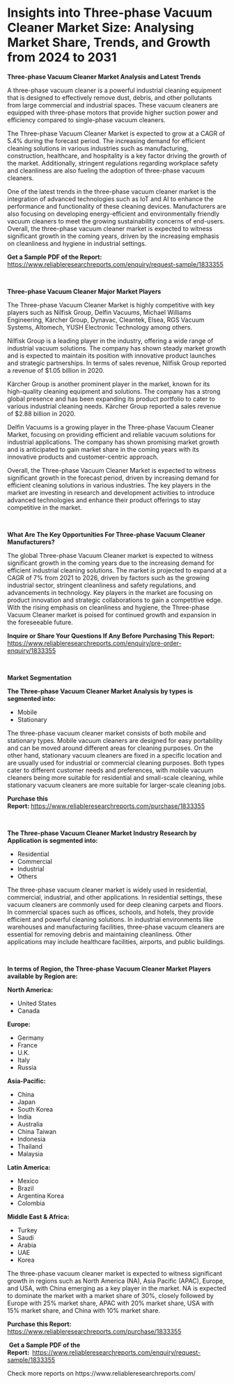 <p><h1>Insights into Three-phase Vacuum Cleaner Market Size: Analysing Market Share, Trends, and Growth from 2024 to 2031</h1></p><p><strong>Three-phase Vacuum Cleaner Market Analysis and Latest Trends</strong></p>
<p><p>A three-phase vacuum cleaner is a powerful industrial cleaning equipment that is designed to effectively remove dust, debris, and other pollutants from large commercial and industrial spaces. These vacuum cleaners are equipped with three-phase motors that provide higher suction power and efficiency compared to single-phase vacuum cleaners.</p><p>The Three-phase Vacuum Cleaner Market is expected to grow at a CAGR of 5.4% during the forecast period. The increasing demand for efficient cleaning solutions in various industries such as manufacturing, construction, healthcare, and hospitality is a key factor driving the growth of the market. Additionally, stringent regulations regarding workplace safety and cleanliness are also fueling the adoption of three-phase vacuum cleaners.</p><p>One of the latest trends in the three-phase vacuum cleaner market is the integration of advanced technologies such as IoT and AI to enhance the performance and functionality of these cleaning devices. Manufacturers are also focusing on developing energy-efficient and environmentally friendly vacuum cleaners to meet the growing sustainability concerns of end-users. Overall, the three-phase vacuum cleaner market is expected to witness significant growth in the coming years, driven by the increasing emphasis on cleanliness and hygiene in industrial settings.</p></p>
<p><strong>Get a Sample PDF of the Report:&nbsp;</strong> <a href="https://www.reliableresearchreports.com/enquiry/request-sample/1833355">https://www.reliableresearchreports.com/enquiry/request-sample/1833355</a></p>
<p>&nbsp;</p>
<p><strong>Three-phase Vacuum Cleaner Major Market Players</strong></p>
<p><p>The Three-phase Vacuum Cleaner Market is highly competitive with key players such as Nilfisk Group, Delfin Vacuums, Michael Williams Engineering, Kärcher Group, Dynavac, Cleantek, Elsea, RGS Vacuum Systems, Altomech, YUSH Electronic Technology among others.</p><p>Nilfisk Group is a leading player in the industry, offering a wide range of industrial vacuum solutions. The company has shown steady market growth and is expected to maintain its position with innovative product launches and strategic partnerships. In terms of sales revenue, Nilfisk Group reported a revenue of $1.05 billion in 2020.</p><p>Kärcher Group is another prominent player in the market, known for its high-quality cleaning equipment and solutions. The company has a strong global presence and has been expanding its product portfolio to cater to various industrial cleaning needs. Kärcher Group reported a sales revenue of $2.88 billion in 2020.</p><p>Delfin Vacuums is a growing player in the Three-phase Vacuum Cleaner Market, focusing on providing efficient and reliable vacuum solutions for industrial applications. The company has shown promising market growth and is anticipated to gain market share in the coming years with its innovative products and customer-centric approach.</p><p>Overall, the Three-phase Vacuum Cleaner Market is expected to witness significant growth in the forecast period, driven by increasing demand for efficient cleaning solutions in various industries. The key players in the market are investing in research and development activities to introduce advanced technologies and enhance their product offerings to stay competitive in the market.</p></p>
<p>&nbsp;</p>
<p><strong>What Are The Key Opportunities For Three-phase Vacuum Cleaner Manufacturers?</strong></p>
<p><p>The global Three-phase Vacuum Cleaner market is expected to witness significant growth in the coming years due to the increasing demand for efficient industrial cleaning solutions. The market is projected to expand at a CAGR of 7% from 2021 to 2026, driven by factors such as the growing industrial sector, stringent cleanliness and safety regulations, and advancements in technology. Key players in the market are focusing on product innovation and strategic collaborations to gain a competitive edge. With the rising emphasis on cleanliness and hygiene, the Three-phase Vacuum Cleaner market is poised for continued growth and expansion in the foreseeable future.</p></p>
<p><strong>Inquire or Share Your Questions If Any Before Purchasing This Report:</strong> <a href="https://www.reliableresearchreports.com/enquiry/pre-order-enquiry/1833355">https://www.reliableresearchreports.com/enquiry/pre-order-enquiry/1833355</a></p>
<p>&nbsp;</p>
<p><strong>Market Segmentation</strong></p>
<p><strong>The Three-phase Vacuum Cleaner Market Analysis by types is segmented into:</strong></p>
<p><ul><li>Mobile</li><li>Stationary</li></ul></p>
<p><p>The three-phase vacuum cleaner market consists of both mobile and stationary types. Mobile vacuum cleaners are designed for easy portability and can be moved around different areas for cleaning purposes. On the other hand, stationary vacuum cleaners are fixed in a specific location and are usually used for industrial or commercial cleaning purposes. Both types cater to different customer needs and preferences, with mobile vacuum cleaners being more suitable for residential and small-scale cleaning, while stationary vacuum cleaners are more suitable for larger-scale cleaning jobs.</p></p>
<p><strong>Purchase this Report:&nbsp;</strong><a href="https://www.reliableresearchreports.com/purchase/1833355">https://www.reliableresearchreports.com/purchase/1833355</a></p>
<p>&nbsp;</p>
<p><strong>The Three-phase Vacuum Cleaner Market Industry Research by Application is segmented into:</strong></p>
<p><ul><li>Residential</li><li>Commercial</li><li>Industrial</li><li>Others</li></ul></p>
<p><p>The three-phase vacuum cleaner market is widely used in residential, commercial, industrial, and other applications. In residential settings, these vacuum cleaners are commonly used for deep cleaning carpets and floors. In commercial spaces such as offices, schools, and hotels, they provide efficient and powerful cleaning solutions. In industrial environments like warehouses and manufacturing facilities, three-phase vacuum cleaners are essential for removing debris and maintaining cleanliness. Other applications may include healthcare facilities, airports, and public buildings.</p></p>
<p>&nbsp;</p>
<p><strong>In terms of Region, the Three-phase Vacuum Cleaner Market Players available by Region are:</strong></p>
<p>
    <p> <strong> North America: </strong>
        <ul>
            <li>United States</li>
            <li>Canada</li>
        </ul>
        </p> 
    <p> <strong> Europe: </strong>
        <ul>
            <li>Germany</li>
            <li>France</li>
            <li>U.K.</li>
            <li>Italy</li>
            <li>Russia</li>
        </ul>
        </p> 
    <p> <strong> Asia-Pacific: </strong>
        <ul>
            <li>China</li>
            <li>Japan</li>
            <li>South Korea</li>
            <li>India</li>
            <li>Australia</li>
            <li>China Taiwan</li>
            <li>Indonesia</li>
            <li>Thailand</li>
            <li>Malaysia</li>
        </ul>
        </p> 
    <p> <strong> Latin America: </strong>
        <ul>
            <li>Mexico</li>
            <li>Brazil</li>
            <li>Argentina Korea</li>
            <li>Colombia</li>
        </ul>
        </p> 
    <p> <strong> Middle East & Africa: </strong>
        <ul>
            <li>Turkey</li>
            <li>Saudi</li>
            <li>Arabia</li>
            <li>UAE</li>
            <li>Korea</li>
        </ul>
    </p>
    </p>
<p><p>The three-phase vacuum cleaner market is expected to witness significant growth in regions such as North America (NA), Asia Pacific (APAC), Europe, and USA, with China emerging as a key player in the market. NA is expected to dominate the market with a market share of 30%, closely followed by Europe with 25% market share, APAC with 20% market share, USA with 15% market share, and China with 10% market share.</p></p>
<p><strong>Purchase this Report: </strong><a href="https://www.reliableresearchreports.com/purchase/1833355">https://www.reliableresearchreports.com/purchase/1833355</a></p>
<p>&nbsp;<strong>Get a Sample PDF of the Report:&nbsp;&nbsp;</strong><a href="https://www.reliableresearchreports.com/enquiry/request-sample/1833355">https://www.reliableresearchreports.com/enquiry/request-sample/1833355</a></p>
<p><strong></strong></p>
<p>Check more reports on https://www.reliableresearchreports.com/</p>
